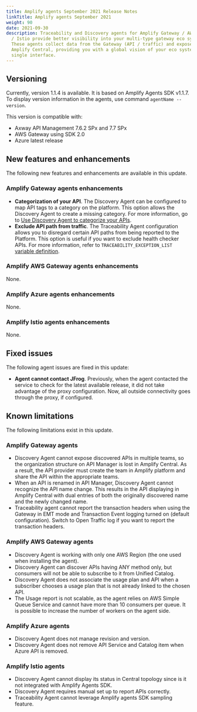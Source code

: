 ```yaml
---
title: Amplify agents September 2021 Release Notes
linkTitle: Amplify agents September 2021
weight: 90
date: 2021-09-30
description: Traceability and Discovery agents for Amplify Gateway / AWS / Azure
  / Istio provide better visibility into your multi-type gateway eco system.
  These agents collect data from the Gateway (API / traffic) and expose it in
  Amplify Central, providing you with a global vision of your eco system from a
  single interface.
---
```


## Versioning

Currently, version 1.1.4 is available. It is based on Amplify Agents SDK v1.1.7.
To display version information in the agents, use command `agentName --version`.

This version is compatible with:

* Axway API Management 7.6.2 SPx and 7.7 SPx
* AWS Gateway using SDK 2.0
* Azure latest release

## New features and enhancements

The following new features and enhancements are available in this update.

### Amplify Gateway agents enhancements

* **Categorization of your API**. The Discovery Agent can be configured to map API tags to a category on the platform. This option allows the Discovery Agent to create a missing category. For more information, go to [Use Discovery Agent to categorize your APIs](/docs/connect_manage_environ/connected_agent_common_reference/category_mapping).
* **Exclude API path from traffic**. The Traceability Agent configuration allows you to disregard certain API paths from being reported to the Platform. This option is useful if you want to exclude health checker APIs. For more information, refer to `TRACEABILITY_EXCEPTION_LIST` [variable definition](/docs/connect_manage_environ/connect_api_manager/agent-variables).

### Amplify AWS Gateway agents enhancements

None.

### Amplify Azure agents enhancements

None.

### Amplify Istio agents enhancements

None.

## Fixed issues

The following agent issues are fixed in this update:

* **Agent cannot contact JFrog**. Previously, when the agent contacted the service to check for the latest available release, it did not take advantage of the proxy configuration. Now, all outside connectivity goes through the proxy, if configured.

## Known limitations

The following limitations exist in this update.

### Amplify Gateway agents

* Discovery Agent cannot expose discovered APIs in multiple teams, so the organization structure on API Manager is lost in Amplify Central. As a result, the API provider must create the team in Amplify platform and share the API within the appropriate teams.
* When an API is renamed in API Manager, Discovery Agent cannot recognize the API name change. This results in the API displaying in Amplify Central with dual entries of both the originally discovered name and the newly changed name.
* Traceability agent cannot report the transaction headers when using the Gateway in EMT mode and Transaction Event logging turned on (default configuration). Switch to Open Traffic log if you want to report the transaction headers.

### Amplify AWS Gateway agents

* Discovery Agent is working with only one AWS Region (the one used when installing the agent).
* Discovery Agent can discover APIs having ANY method only, but consumers will not be able to subscribe to it from Unified Catalog.
* Discovery Agent does not associate the usage plan and API when a subscriber chooses a usage plan that is not already linked to the chosen API.
* The Usage report is not scalable, as the agent relies on AWS Simple Queue Service and cannot have more than 10 consumers per queue. It is possible to increase the number of workers on the agent side.

### Amplify Azure agents

* Discovery Agent does not manage revision and version.
* Discovery Agent does not remove API Service and Catalog item when Azure API is removed.

### Amplify Istio agents

* Discovery Agent cannot display its status in Central topology since is it not integrated with Amplify Agents SDK.
* Discovery Agent requires manual set up to report APIs correctly.
* Traceability Agent cannot leverage Amplify agents SDK sampling feature.
